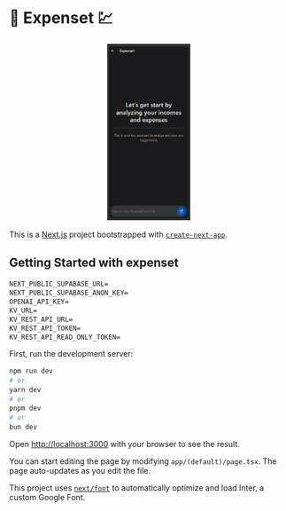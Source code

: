 # 🤖 Expenset 💹

<p align="center">
    <img src="./preview.png" width="150" />
</p>

This is a [Next.js](https://nextjs.org/) project bootstrapped with [`create-next-app`](https://github.com/vercel/next.js/tree/canary/packages/create-next-app).

## Getting Started with expenset

```
NEXT_PUBLIC_SUPABASE_URL=
NEXT_PUBLIC_SUPABASE_ANON_KEY=
OPENAI_API_KEY=
KV_URL=
KV_REST_API_URL=
KV_REST_API_TOKEN=
KV_REST_API_READ_ONLY_TOKEN=
```

First, run the development server:

```bash
npm run dev
# or
yarn dev
# or
pnpm dev
# or
bun dev
```

Open [http://localhost:3000](http://localhost:3000) with your browser to see the result.

You can start editing the page by modifying `app/(default)/page.tsx`. The page auto-updates as you edit the file.

This project uses [`next/font`](https://nextjs.org/docs/basic-features/font-optimization) to automatically optimize and load Inter, a custom Google Font.
